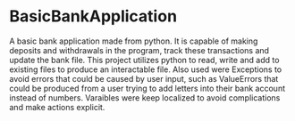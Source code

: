 # BasicBankApplication
A basic bank application made from python. It is capable of making deposits and withdrawals in the program, track these transactions and update the bank file. This project utilizes python to read, write and add to existing files to produce an interactable file. Also used were Exceptions to avoid errors that could be caused by user input, such as ValueErrors that could be produced from a user trying to add letters into their bank account instead of numbers. Varaibles were keep localized to avoid complications and make actions explicit.
